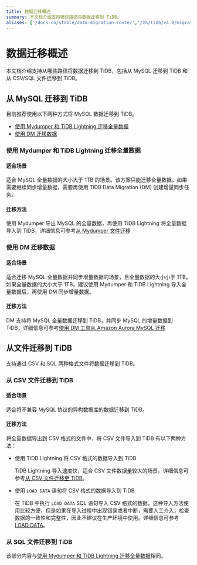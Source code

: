 ```yaml
---
title: 数据迁移概述
summary: 本文档介绍支持哪些路径将数据迁移到 TiDB。
aliases: ['/docs-cn/stable/data-migration-route/','/zh/tidb/v4.0/migration-overview']
---
```


# 数据迁移概述

本文档介绍支持从哪些路径将数据迁移到 TiDB，包括从 MySQL 迁移到 TiDB 和从 CSV/SQL 文件迁移到 TiDB。

## 从 MySQL 迁移到 TiDB

目前推荐使用以下两种方式将 MySQL 数据迁移到 TiDB。

- [使用 Mydumper 和 TiDB Lightning 迁移全量数据](#使用-mydumper-和-tidb-lightning-迁移全量数据)
- [使用 DM 迁移数据](#使用-dm-迁移数据)

### 使用 Mydumper 和 TiDB Lightning 迁移全量数据

#### 适合场景

适合 MySQL 全量数据的大小大于 1TB 的场景。该方案只能迁移全量数据，如果需要继续同步增量数据，需要再使用 TiDB Data Migration (DM) 创建增量同步任务。

#### 迁移方法

使用 Mydumper 导出 MySQL 的全量数据，再使用 TiDB Lightning 将全量数据导入到 TiDB，详细信息可参考[从 Mydumper 文件迁移](/migrate-from-mysql-mydumper-files.md)

### 使用 DM 迁移数据

#### 适合场景

适合迁移 MySQL 全量数据并同步增量数据的场景，且全量数据的大小小于 1TB。如果全量数据的大小大于 1TB，建议使用 Mydumper 和 TiDB Lightning 导入全量数据后，再使用 DM 同步增量数据。

#### 迁移方法

DM 支持将 MySQL 全量数据迁移到 TiDB，并同步 MySQL 的增量数据到 TiDB，详细信息可参考[使用 DM 工具从 Amazon Aurora MySQL 迁移](/migrate-from-aurora-mysql-database.md)

## 从文件迁移到 TiDB

支持通过 CSV 和 SQL 两种格式文件将数据迁移到 TiDB。

### 从 CSV 文件迁移到 TiDB

#### 适合场景

适合将不兼容 MySQL 协议的异构数据库的数据迁移到 TiDB。

#### 迁移方法

将全量数据导出到 CSV 格式的文件中，将 CSV 文件导入到 TiDB 有以下两种方法：

- 使用 TiDB Lightning 将 CSV 格式的数据导入到 TiDB
  
    TiDB Lightning 导入速度快，适合 CSV 文件数据量较大的场景。详细信息可参考[从 CSV 文件迁移至 TiDB](/tidb-lightning/migrate-from-csv-using-tidb-lightning.md)。

- 使用 `LOAD DATA` 语句将 CSV 格式的数据导入到 TiDB

    在 TiDB 中执行 `LOAD DATA` SQL 语句导入 CSV 格式的数据，这种导入方法使用比较方便，但是如果在导入过程中出现错误或者中断，需要人工介入，检查数据的一致性和完整性，因此不建议在生产环境中使用。详细信息可参考 [LOAD DATA](/sql-statements/sql-statement-load-data.md)。

### 从 SQL 文件迁移到 TiDB

该部分内容与[使用 Mydumper 和 TiDB Lightning 迁移全量数据](#使用-mydumper-和-tidb-lightning-迁移全量数据)相同。

